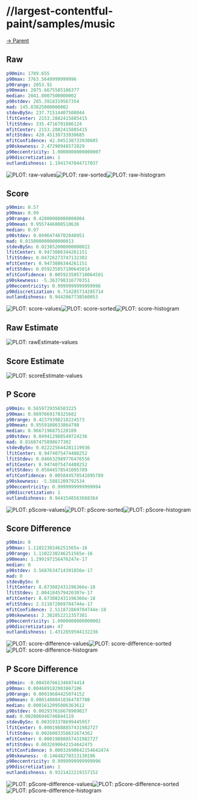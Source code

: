 
# //largest-contentful-paint/samples/music

[→ Parent](../..)


## Raw


```yaml
p90min: 1709.655
p90max: 3763.5649999999996
p90range: 2053.91
p90mean: 2075.6675585106377
median: 2041.0007500000002
p90stdev: 285.3918319567354
mad: 145.83825000000002
stdevBySn: 237.71514407500044
lfitCenter: 2153.2882415885415
lfitStdev: 335.4716701886124
mfitCenter: 2153.2882415885415
mfitStdev: 420.45138733930685
mfitConfidence: 42.045138733930685
p90skewness: 2.47290948572829
p90eccentricity: 1.0000000000000007
p90discretization: 1
outlandishness: 1.1941747044717037

```

![PLOT: raw-values](./raw/values.svg)![PLOT: raw-sorted](./raw/sorted.svg)![PLOT: raw-histogram](./raw/histogram.svg)
## Score


```yaml
p90min: 0.57
p90max: 0.99
p90range: 0.42000000000000004
p90mean: 0.9557446808510636
median: 0.97
p90stdev: 0.04964746702848951
mad: 0.015000000000000013
stdevBySn: 0.023852000000000022
lfitCenter: 0.9473086344261151
lfitStdev: 0.04726273747132302
mfitCenter: 0.9473086344261151
mfitStdev: 0.059235057100645014
mfitConfidence: 0.005923505710064501
p90skewness: -5.363798316770351
p90eccentricity: 0.9999999999999996
p90discretization: 6.714285714285714
outlandishness: 0.9442067738560053

```

![PLOT: score-values](./score/values.svg)![PLOT: score-sorted](./score/sorted.svg)![PLOT: score-histogram](./score/histogram.svg)
## Raw Estimate

![PLOT: rawEstimate-values](./rawEstimate/values.svg)
## Score Estimate

![PLOT: scoreEstimate-values](./scoreEstimate/values.svg)
## P Score


```yaml
p90min: 0.5659729356503225
p90max: 0.9897669178325682
p90range: 0.42379398218224573
p90mean: 0.9559108633864798
median: 0.9667196875120189
p90stdev: 0.049412988549724236
mad: 0.01607475898677302
stdevBySn: 0.022225644281119936
lfitCenter: 0.9474075474408252
lfitStdev: 0.046632989776476556
mfitCenter: 0.9474075474408252
mfitStdev: 0.05844578541095789
mfitConfidence: 0.005844578541095789
p90skewness: -5.5881209792534
p90eccentricity: 0.9999999999999994
p90discretization: 1
outlandishness: 0.9441548563668364

```

![PLOT: pScore-values](./pScore/values.svg)![PLOT: pScore-sorted](./pScore/sorted.svg)![PLOT: pScore-histogram](./pScore/histogram.svg)
## Score Difference


```yaml
p90min: 0
p90max: 1.1102230246251565e-16
p90range: 1.1102230246251565e-16
p90mean: 1.299197156476247e-17
median: 0
p90stdev: 3.5687634714391856e-17
mad: 0
stdevBySn: 0
lfitCenter: 8.673082431196366e-18
lfitStdev: 2.004184579420307e-17
mfitCenter: 8.673082431196366e-18
mfitStdev: 2.511872869704744e-17
mfitConfidence: 2.511872869704744e-18
p90skewness: 2.382852212357381
p90eccentricity: 1.0000000000000002
p90discretization: 47
outlandishness: 1.4312859504132236

```

![PLOT: score-difference-values](./score-difference/values.svg)![PLOT: score-difference-sorted](./score-difference/sorted.svg)![PLOT: score-difference-histogram](./score-difference/histogram.svg)
## P Score Difference


```yaml
p90min: -0.004507661346874414
p90max: 0.004689182903867106
p90range: 0.00919684425074152
p90mean: 0.00014080410364787708
median: 0.0001612095006363612
p90stdev: 0.002937616678909027
mad: 0.002806946746844119
stdevBySn: 0.003593378699445957
lfitCenter: 0.00019888857431982727
lfitStdev: 0.0026083358631674362
mfitCenter: 0.00019888857431982727
mfitStdev: 0.0032690642154642475
mfitConfidence: 0.00032690642154642474
p90skewness: -0.14648270313130196
p90eccentricity: 0.9999999999999996
p90discretization: 1
outlandishness: 0.9321422219157152

```

![PLOT: pScore-difference-values](./pScore-difference/values.svg)![PLOT: pScore-difference-sorted](./pScore-difference/sorted.svg)![PLOT: pScore-difference-histogram](./pScore-difference/histogram.svg)
